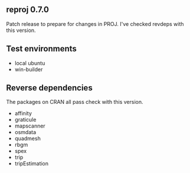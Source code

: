 ## reproj 0.7.0

Patch release to prepare for changes in PROJ. I've checked revdeps
with this version. 

## Test environments

* local ubuntu 
* win-builder 


## Reverse dependencies

The packages on CRAN all pass check with this version. 

- affinity
- graticule
- mapscanner
- osmdata
- quadmesh
- rbgm
- spex
- trip
- tripEstimation

